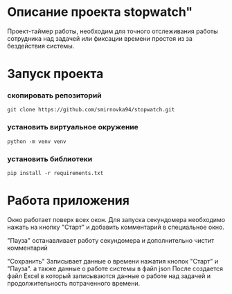 # Описание проекта stopwatch" 
Проект-таймер работы, необходим для точного отслеживания работы сотрудника над задачей или фиксации времени простоя из за бездействия системы.

# Запуск проекта

### скопировать репозиторий
```
git clone https://github.com/smirnovka94/stopwatch.git
```
### установить виртуальное окружение
```
python -m venv venv
```
### установить библиотеки
```
pip install -r requirements.txt
```
# Работа приложения

Окно работает поверх всех окон.
Для запуска секундомера необходимо нажать на кнопку "Старт" и добавить комментарий в специальное окно.

"Пауза" останавливает работу секундомера и дополнительно чистит комментарий

"Сохранить" Записывает данные о времени нажатия кнопок "Старт" и "Пауза". а также данные о работе системы в файл json
После создается файл Excel в который записываются данные о работе над задачей и продолжительность потраченного времени. 